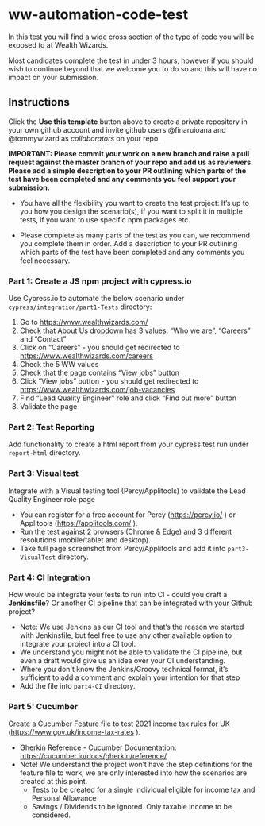 # ww-automation-code-test
In this test you will find a wide cross section of the type of code you will be exposed to at Wealth Wizards.

Most candidates complete the test in under 3 hours, however if you should wish to continue beyond that we welcome you to do so and this will have no impact on your submission.

## Instructions
Click the **Use this template** button above to create a private repository in your own github account and invite github users @finaruioana and @tommywizard as _collaborators_ on your repo.

**IMPORTANT: Please commit your work on a new branch and raise a pull request against the master branch of your repo and add us as reviewers. Please add a simple description to your PR outlining which parts of the test have been completed and any comments you feel support your submission.**
 
* You have all the flexibility you want to create the test project: It’s up to you how you design the scenario(s), if you want to split it in multiple tests, if you want to use specific npm packages etc. 

* Please complete as many parts of the test as you can, we recommend you complete them in order. Add a description to your PR outlining which parts of the test have been completed and any comments you feel necessary.


### Part 1: Create a JS npm project with cypress.io 
Use Cypress.io to automate the below scenario under `cypress/integration/part1-Tests` directory:
1. Go to https://www.wealthwizards.com/  
2. Check that About Us dropdown has 3 values: “Who we are”, “Careers” and “Contact”
3. Click on “Careers” - you should get redirected to https://www.wealthwizards.com/careers 
4. Check the 5 WW values
5. Check that the page contains “View jobs” button
6. Click “View jobs” button   - you should get redirected to https://www.wealthwizards.com/job-vacancies  
7. Find “Lead Quality Engineer” role  and click “Find out more” button
8. Validate the page 

### Part 2: Test Reporting
Add functionality to create a html report from your cypress test run under `report-html` directory.

### Part 3: Visual test
Integrate with a Visual testing tool (Percy/Applitools) to validate the Lead Quality Engineer role page 

* You can register for a free account for Percy (https://percy.io/ ) or Applitools (https://applitools.com/ ). 
* Run the test against  2 browsers (Chrome & Edge) and 3 different resolutions (mobile/tablet and desktop).
* Take full page screenshot from Percy/Applitools and add it into `part3-VisualTest` directory.

### Part 4: CI Integration 
How would be integrate your tests to run into CI - could you draft a **Jenkinsfile**? Or another CI pipeline that can be integrated with your Github project? 
* Note: We use Jenkins as our CI tool and that’s the reason we started with Jenkinsfile, but feel free to use any other available option to integrate your project into a CI tool. 
* We understand you might not be able to validate the CI pipeline, but even a draft would give us an idea over your CI understanding. 
* Where you don't know the Jenkins/Groovy technical format, it’s sufficient to add a comment and explain your intention for that step
* Add the file into `part4-CI` directory.

### Part 5: Cucumber 
Create a Cucumber Feature file to test 2021 income tax rules for UK (https://www.gov.uk/income-tax-rates ).  
* Gherkin Reference - Cucumber Documentation: https://cucumber.io/docs/gherkin/reference/   
* Note! We understand the project won’t have the step definitions for the feature file to work, we are only interested into how the scenarios are created at this point.
	* Tests to be created for a single individual eligible for income tax and Personal Allowance 
	* Savings / Dividends to be ignored. Only taxable income to be considered.